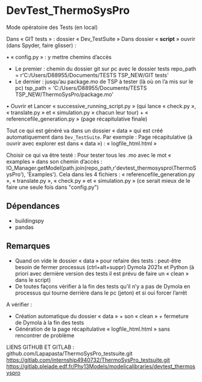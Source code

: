 # DevTest_ThermoSysPro

Mode opératoire des Tests (en local)

Dans « GIT tests » : dossier « Dev_TestSuite »
Dans dossier « __script__ » ouvrir (dans Spyder, faire glisser) :

•	« config.py » : y mettre chemins d’accès 
-	Le premier : chemin du dossier git sur pc avec le dossier tests
repo_path = r'C:/Users/D88955/Documents/TESTS TSP_NEW/GIT tests'
-	Le dernier : jusqu’au package.mo de TSP à tester (là où on l’a mis sur le pc)
tsp_path = 'C:/Users/D88955/Documents/TESTS TSP_NEW/ThermoSysPro/package.mo'

•	Ouvrir et Lancer « successive_running_script.py » (qui lance « check.py », « translate.py » et « simulation.py » chacun leur tour) + « referencefile_generation.py » (page récapitulative finale)

Tout ce qui est généré va dans un dossier « data » qui est créé automatiquement  dans `Dev_TestSuite`. Par exemple : Page récapitulative (à ouvrir avec explorer est dans « data ») : « logfile_html.html »

Choisir ce qui va être testé : 
Pour tester tous les .mo avec le mot « examples » dans son chemin d’accès : IO_Manager.getModel(path.join(repo_path,r'devtest_thermosyspro\ThermoSysPro'), 'Examples'). 
Cela dans les 4 fichiers : « referencefile_generation.py », « translate.py », « check.py » et « simulation.py » (ce serait mieux de le faire une seule fois dans "config.py")

## Dépendances
- buildingspy
- pandas


## Remarques
-	Quand on vide le dossier « data » pour refaire des tests : peut-être besoin de fermer processus (ctrl+alt+suppr) Dymola 2021x et Python  (à priori avec dernière version des tests il est prévu de faire un « clean » dans le script)
-	De toutes façons vérifier à la fin des tests qu’il n’y a pas de Dymola en processus qui tourne derrière dans le pc (jeton) et si oui forcer l’arrêt

A vérifier :
-	Création automatique du dossier « data » + son « clean » + fermeture de Dymola à la fin des tests
-	Génération de la page récapitulative « logfile_html.html » sans rencontrer de problème

LIENS GITHUB ET GITLAB :
github.com/Lapapasta/ThermoSysPro_testsuite.git
https://gitlab.com/internship4940732/ThermoSysPro_testsuite.git
https://gitlab.pleiade.edf.fr/Phy13Models/modelicalibraries/devtest_thermosyspro
